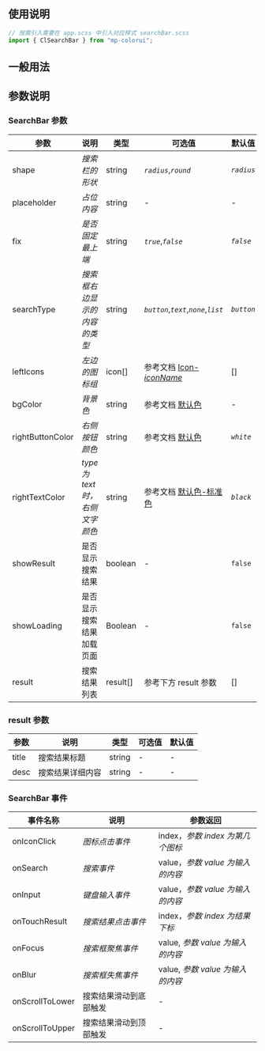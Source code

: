 ## 使用说明

```jsx
// 按需引入需要在 app.scss 中引入对应样式 searchBar.scss
import { ClSearchBar } from "mp-colorui";
```

## 一般用法

<CodeShow componentName='searchBar' />

## 参数说明

### SearchBar 参数

| 参数             | 说明                            | 类型     | 可选值                                                         | 默认值     |
| ---------------- | ------------------------------- | -------- | -------------------------------------------------------------- | ---------- |
| shape            | _搜索栏的形状_                  | string   | _`radius`_,_`round`_                                           | _`radius`_ |
| placeholder      | _占位内容_                      | string   | -                                                              | -          |
| fix              | _是否固定最上端_                | string   | _`true`_,_`false`_                                             | _`false`_  |
| searchType       | _搜索框右边显示的内容的类型_    | string   | _`button`_,_`text`_,_`none`_,_`list`_                          | _`button`_ |
| leftIcons        | _左边的图标组_                  | icon[]   | 参考文档 [Icon-_iconName_](/mp-colorui-doc/base/icon#iconname) | []         |
| bgColor          | _背景色_                        | string   | 参考文档 [默认色](/mp-colorui-doc/home/color)                  | -          |
| rightButtonColor | _右侧按钮颜色_                  | string   | 参考文档 [默认色](/mp-colorui-doc/home/color)                  | _`white`_  |
| rightTextColor   | _type 为 text 时，右侧文字颜色_ | string   | 参考文档 [默认色-标准色](/mp-colorui-doc/home/color#标准色)    | _`black`_  |
| showResult       | 是否显示搜索结果                | boolean  | -                                                              | `false`    |
| showLoading      | 是否显示搜索结果加载页面        | Boolean  | -                                                              | `false`    |
| result           | 搜索结果列表                    | result[] | 参考下方 result 参数                                           | []         |

### result 参数

| 参数  | 说明             | 类型   | 可选值 | 默认值 |
| ----- | ---------------- | ------ | ------ | ------ |
| title | 搜索结果标题     | string | -      | -      |
| desc  | 搜索结果详细内容 | string | -      | -      |

### SearchBar 事件

| 事件名称        | 说明                   | 参数返回                         |
| --------------- | ---------------------- | -------------------------------- |
| onIconClick     | _图标点击事件_         | index，_参数 index 为第几个图标_ |
| onSearch        | _搜索事件_             | value，_参数 value 为输入的内容_ |
| onInput         | _键盘输入事件_         | value，_参数 value 为输入的内容_ |
| onTouchResult   | _搜索结果点击事件_     | index，_参数 index 为结果下标_   |
| onFocus         | _搜索框聚焦事件_       | value, _参数 value 为输入的内容_ |
| onBlur          | _搜索框失焦事件_       | value, _参数 value 为输入的内容_ |
| onScrollToLower | 搜索结果滑动到底部触发 | -                                |
| onScrollToUpper | 搜索结果滑动到顶部触发 | -                                |

<FloatPhone url="https://yinliangdream.github.io/mp-colorui-h5-demo/#/package/viewPackage/searchBar/index" />
